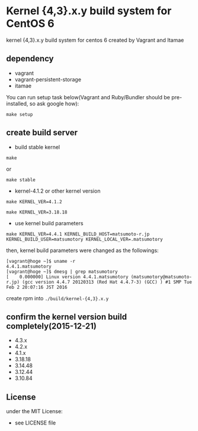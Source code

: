 # Kernel {4,3}.x.y build system for CentOS 6

kernel {4,3}.x.y build system for centos 6 created by Vagrant and Itamae

## dependency

- vagrant
- vagrant-persistent-storage
- itamae

You can run setup task below(Vagrant and Ruby/Bundler should be pre-installed, so ask google how):

```
make setup
```

## create build server

- build stable kernel

```
make
```

or 

```
make stable
```

- kernel-4.1.2 or other kernel version

```
make KERNEL_VER=4.1.2
```
```
make KERNEL_VER=3.18.18
```

- use kernel build parameters

```
make KERNEL_VER=4.4.1 KERNEL_BUILD_HOST=matsumoto-r.jp KERNEL_BUILD_USER=matsumotory KERNEL_LOCAL_VER=.matsumotory
```

then, kernel build parameters were changed as the followings:

```
[vagrant@hoge ~]$ uname -r
4.4.1.matsumotory
[vagrant@hoge ~]$ dmesg | grep matsumotory
[    0.000000] Linux version 4.4.1.matsumotory (matsumotory@matsumoto-r.jp) (gcc version 4.4.7 20120313 (Red Hat 4.4.7-3) (GCC) ) #1 SMP Tue Feb 2 20:07:16 JST 2016
```


create rpm into `./build/kernel-{4,3}.x.y`

## confirm the kernel version build completely(2015-12-21)
- 4.3.x
- 4.2.x
- 4.1.x
- 3.18.18
- 3.14.48
- 3.12.44
- 3.10.84

## License
under the MIT License:
- see LICENSE file

